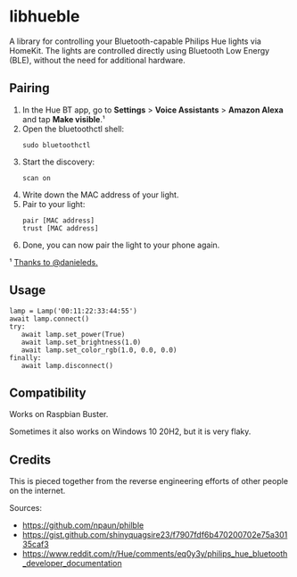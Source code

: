 # libhueble

A library for controlling your Bluetooth-capable Philips Hue lights via HomeKit.
The lights are controlled directly using Bluetooth Low Energy (BLE), without the need for additional hardware.

## Pairing

1. In the Hue BT app, go to **Settings** > **Voice Assistants** > **Amazon Alexa** and tap **Make visible**.¹
2. Open the bluetoothctl shell:
   ```
   sudo bluetoothctl
   ```
3. Start the discovery:
   ```
   scan on
   ```
4. Write down the MAC address of your light.
5. Pair to your light:
   ```
   pair [MAC address]
   trust [MAC address]
   ```
6. Done, you can now pair the light to your phone again.

¹ [Thanks to @danieleds.](https://github.com/alexhorn/laemp/issues/1)

## Usage

```
lamp = Lamp('00:11:22:33:44:55')
await lamp.connect()
try:
   await lamp.set_power(True)
   await lamp.set_brightness(1.0)
   await lamp.set_color_rgb(1.0, 0.0, 0.0)
finally:
   await lamp.disconnect()
```

## Compatibility

Works on Raspbian Buster.

Sometimes it also works on Windows 10 20H2, but it is very flaky.

## Credits

This is pieced together from the reverse engineering efforts of other people on the internet.

Sources:
* https://github.com/npaun/philble
* https://gist.github.com/shinyquagsire23/f7907fdf6b470200702e75a30135caf3
* https://www.reddit.com/r/Hue/comments/eq0y3y/philips_hue_bluetooth_developer_documentation
